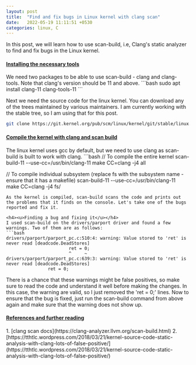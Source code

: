 ```yaml
---
layout: post
title:  "Find and fix bugs in Linux kernel with clang scan"
date:   2022-05-19 11:11:51 +0530
categories: linux, C
---
```

<style type="text/css">
  img {
    padding: 5px;
    display: block;
  }
</style>
In this post, we will learn how to use scan-build, i.e,  Clang's static analyzer to find and fix bugs in the Linux kernel.

<h4><u>Installing the necessary tools</u></h4>
We need two packages to be able to use scan-build - clang and clang-tools. Note that clang's version should be 11 and above.
```bash
sudo apt install clang-11 clang-tools-11
```

Next we need the source code for the linux kernel. You can download any of the trees maintained by various maintainers. I am currently working with the stable tree, so I am using that for this post.
```bash
git clone https://git.kernel.org/pub/scm/linux/kernel/git/stable/linux.git
```

<h4><u>Compile the kernel with clang and scan build</u></h4>
The linux kernel uses gcc by default, but we need to use clang as scan-build is built to work with clang. 
```bash
// To compile the entire kernel
scan-build-11 --use-cc=/usr/bin/clang-11 make CC=clang -j4 all

// To compile individual subsystem (replace fs with the subsystem name - ensure that it has a makefile)
scan-build-11 --use-cc=/usr/bin/clang-11 make CC=clang -j4 fs/
```
As the kernel is compiled, scan-build scans the code and prints out the problems that it finds on the console. Let's take one of the bugs reported and fix it. 

<h4><u>Finding a bug and fixing it</u></h4>
I used scan-build on the drivers/parport driver and found a few warnings. Two of them are as follows:
```bash
drivers/parport/parport_pc.c:510:4: warning: Value stored to 'ret' is never read [deadcode.DeadStores]
                        ret = 0;
                        ^     ~
drivers/parport/parport_pc.c:639:3: warning: Value stored to 'ret' is never read [deadcode.DeadStores]
                ret = 0;

```

There is a chance that these warnings might be false positives, so make sure to read the code and understand it well before making the changes. In this case, the warning are valid, so I just removed the 'ret = 0;' lines. Now to ensure that the bug is fixed, just run the scan-build command from above again and make sure that the warning does not show up.


<h4><u>References and further reading</u></h4>
1. [clang scan docs](https://clang-analyzer.llvm.org/scan-build.html)
2. [https://tthtlc.wordpress.com/2018/03/21/kernel-source-code-static-analysis-with-clang-lots-of-false-positive/](https://tthtlc.wordpress.com/2018/03/21/kernel-source-code-static-analysis-with-clang-lots-of-false-positive/)
